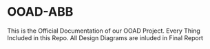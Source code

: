 # OOAD-ABB
This is the Official Documentation of our OOAD Project.
Every Thing Included in this Repo. All Design Diagrams are inluded in Final Report
